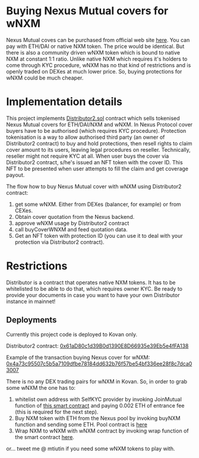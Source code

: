 # Buying Nexus Mutual covers for wNXM

Nexus Mutual coves can be purchased from official web site [here](https://app.nexusmutual.io/cover). You can pay with ETH/DAI or native NXM token. The price would be identical. But there is also a community driven wNXM token which is bound to native NXM at constant 1:1 ratio. Unlike native NXM which requires it's holders to come through KYC procedure, wNXM has no that kind of restrictions and is openly traded on DEXes at much lower price. So, buying protections for wNXM could be much cheaper.

# Implementation details

This project implements [Distributor2.sol](contracts/nexusmutual/modules/distributor/Distributor2.sol) contract which sells tokenised Nexus Mutual covers for ETH/DAI/NXM and wNXM. In Nexus Protocol cover buyers have to be authorised (which requires KYC procedure). Protection tokenisation is a way to allow authorised third party (an owner of Distributor2 contract) to buy and hold protections, then resell rights to claim cover amount to its users, leaving legal procedures on reseller. Technically, reseller might not require KYC at all. When user buys the cover via Distributor2 contract, s/he's issued an NFT token with the cover ID. This NFT to be presented when user attempts to fill the claim and get coverage payout. 

The flow how to buy Nexus Mutual cover with wNXM using Distributor2 contract:

1. get some wNXM. Either from DEXes (balancer, for example) or from CEXes. 
2. Obtain cover quotation from the Nexus backend. 
3. approve wNXM usage by Distributor2 contract
4. call buyCoverWNXM and feed quotation data. 
5. Get an NFT token with protection ID (you can use it to deal with your protection via Distributor2 contract). 

# Restrictions

Distributor is a contract that operates native NXM tokens. It has to be whitelisted to be able to do that, which requires owner KYC. Be ready to provide your documents in case you want to have your own Distributor instance in mainnet! 

## Deployments

Currently this project code is deployed to Kovan only. 

Distributor2 contract: [0x61aD80c1d39B0d1390E8D66935e39Eb5e4fFA138](https://www.notion.so/d39b0d1390e8d66935e39eb5e4ffa138)

Example of the transaction buying Nexus cover for wNXM: [0x4a73c95507c5b5a7109dfbe78184dd632b76f57be54bf336ee28f8c7dca03007](https://www.notion.so/2b76f57be54bf336ee28f8c7dca03007)

There is no any DEX trading pairs for wNXM in Kovan. So, in order to grab some wNXM the one has to:

1. whitelist own address with SelfKYC provider by invoking JoinMutual function of [this smart contract](https://kovan.etherscan.io/address/0x74e0BE134744cA896196796A58203D090bc791fE#writeContract) and paying 0.002 ETH of entrance fee (this is required for the next step). 
2. Buy NXM token with ETH from the Nexus pool by invoking buyNXM function and sending some ETH. Pool contract is [here](https://www.notion.so/f1144c34c061bff3222a431cec5aeec1)
3. Wrap NXM to wNXM with wNXM contract by invoking wrap function of the smart contract [here](https://www.notion.so/8851cbde4a39a7ac6ee47bad0b050717).

or... tweet me @ mtiutin if you need some wNXM tokens to play with.